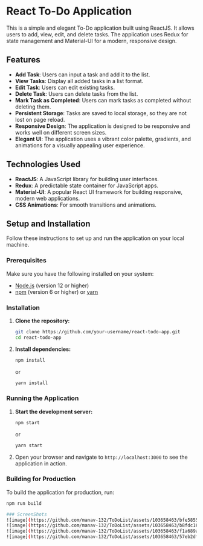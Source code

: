 # React To-Do Application

This is a simple and elegant To-Do application built using ReactJS. It allows users to add, view, edit, and delete tasks. The application uses Redux for state management and Material-UI for a modern, responsive design.

## Features

- **Add Task**: Users can input a task and add it to the list.
- **View Tasks**: Display all added tasks in a list format.
- **Edit Task**: Users can edit existing tasks.
- **Delete Task**: Users can delete tasks from the list.
- **Mark Task as Completed**: Users can mark tasks as completed without deleting them.
- **Persistent Storage**: Tasks are saved to local storage, so they are not lost on page reload.
- **Responsive Design**: The application is designed to be responsive and works well on different screen sizes.
- **Elegant UI**: The application uses a vibrant color palette, gradients, and animations for a visually appealing user experience.

## Technologies Used

- **ReactJS**: A JavaScript library for building user interfaces.
- **Redux**: A predictable state container for JavaScript apps.
- **Material-UI**: A popular React UI framework for building responsive, modern web applications.
- **CSS Animations**: For smooth transitions and animations.

## Setup and Installation

Follow these instructions to set up and run the application on your local machine.

### Prerequisites

Make sure you have the following installed on your system:

- [Node.js](https://nodejs.org/) (version 12 or higher)
- [npm](https://www.npmjs.com/) (version 6 or higher) or [yarn](https://yarnpkg.com/)

### Installation

1. **Clone the repository:**

    ```bash
    git clone https://github.com/your-username/react-todo-app.git
    cd react-todo-app
    ```

2. **Install dependencies:**

    ```bash
    npm install
    ```

    or

    ```bash
    yarn install
    ```

### Running the Application

1. **Start the development server:**

    ```bash
    npm start
    ```

    or

    ```bash
    yarn start
    ```

2. Open your browser and navigate to `http://localhost:3000` to see the application in action.

### Building for Production

To build the application for production, run:

```bash
npm run build

### ScreenShots
![image](https://github.com/manav-132/ToDoList/assets/103658463/bfe58555-7880-469d-90dd-8a7afc4554dd)
![image](https://github.com/manav-132/ToDoList/assets/103658463/b8fdc16a-2078-48e8-a35e-db5ba4d94291)
![image](https://github.com/manav-132/ToDoList/assets/103658463/f1a689aa-86ab-4763-a725-55ecae328158)
![image](https://github.com/manav-132/ToDoList/assets/103658463/57eb2dfb-43ab-4226-9296-a6dc14c91cd6)




